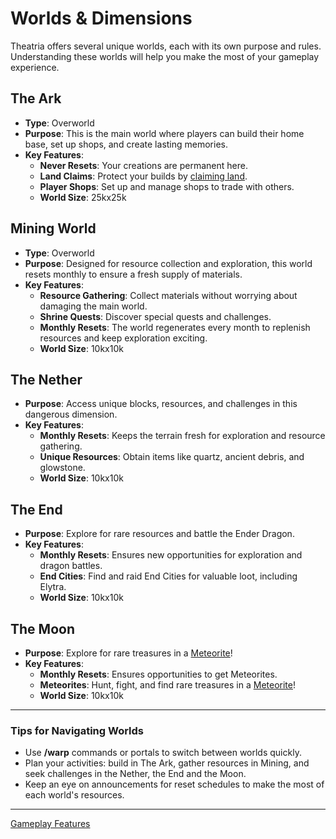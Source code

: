 # Worlds & Dimensions

Theatria offers several unique worlds, each with its own purpose and rules. Understanding these worlds will help you make the most of your gameplay experience.

## The Ark

- **Type**: Overworld
- **Purpose**: This is the main world where players can build their home base, set up shops, and create lasting memories.
- **Key Features**:
  - **Never Resets**: Your creations are permanent here.
  - **Land Claims**: Protect your builds by [claiming land](land-claiming.md).
  - **Player Shops**: Set up and manage shops to trade with others.
  - **World Size**: 25kx25k

## Mining World

- **Type**: Overworld
- **Purpose**: Designed for resource collection and exploration, this world resets monthly to ensure a fresh supply of materials.
- **Key Features**:
  - **Resource Gathering**: Collect materials without worrying about damaging the main world.
  - **Shrine Quests**: Discover special quests and challenges.
  - **Monthly Resets**: The world regenerates every month to replenish resources and keep exploration exciting.
  - **World Size**: 10kx10k

## The Nether

- **Purpose**: Access unique blocks, resources, and challenges in this dangerous dimension.
- **Key Features**:
  - **Monthly Resets**: Keeps the terrain fresh for exploration and resource gathering.
  - **Unique Resources**: Obtain items like quartz, ancient debris, and glowstone.
  - **World Size**: 10kx10k

## The End

- **Purpose**: Explore for rare resources and battle the Ender Dragon.
- **Key Features**:
  - **Monthly Resets**: Ensures new opportunities for exploration and dragon battles.
  - **End Cities**: Find and raid End Cities for valuable loot, including Elytra.
  - **World Size**: 10kx10k

## The Moon

- **Purpose**: Explore for rare treasures in a [Meteorite](../events-challenges/meteorites.md)!
- **Key Features**:
  - **Monthly Resets**: Ensures opportunities to get Meteorites.
  - **Meteorites**: Hunt, fight, and find rare treasures in a [Meteorite](../events-challenges/meteorites.md)!
  - **World Size**: 10kx10k

---

### Tips for Navigating Worlds

- Use **/warp** commands or portals to switch between worlds quickly.
- Plan your activities: build in The Ark, gather resources in Mining, and seek challenges in the Nether, the End and the Moon.
- Keep an eye on announcements for reset schedules to make the most of each world's resources.

---

[Gameplay Features](./README.md)